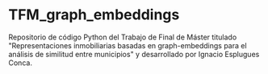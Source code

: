 # TFM_graph_embeddings
Repositorio de código Python del Trabajo de Final de Máster titulado "Representaciones inmobiliarias basadas en graph-embeddings para el análisis de similitud entre municipios" y desarrollado por Ignacio Esplugues Conca.
